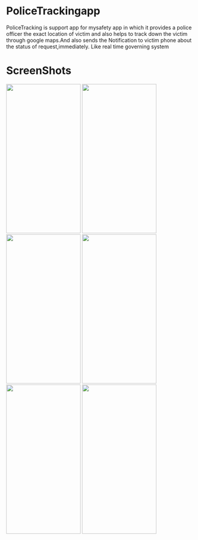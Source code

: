 # PoliceTrackingapp
PoliceTracking is support app for mysafety app in which it provides a police officer the exact location of victim
and also helps to track down the victim through google maps.And also sends the Notification to victim phone about the status 
of request,immediately. Like real time governing system
# ScreenShots
<img src="https://user-images.githubusercontent.com/26144019/42171057-e46a9bc2-7e35-11e8-926d-cd7786fa5e30.jpg" width="200" height="400">

<img src="https://user-images.githubusercontent.com/26144019/42171153-2e3cbc80-7e36-11e8-8b7a-71c4a864fabb.png"  width="200" height="400">


<img src="https://user-images.githubusercontent.com/26144019/42171239-687b134c-7e36-11e8-898f-f7e47d5f3b16.jpg"  width="200" height="400">

<img src="https://user-images.githubusercontent.com/26144019/42171268-7e052a7c-7e36-11e8-809f-0ebb52b05b5a.png"  width="200" height="400">
<img src="https://user-images.githubusercontent.com/26144019/42171286-86104576-7e36-11e8-83f3-bd33de87cfd5.png"  width="200" height="400">

<img src="https://user-images.githubusercontent.com/26144019/42171308-90deff10-7e36-11e8-9cee-da6c0733fc17.png"  width="200" height="400">


